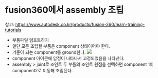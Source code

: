 # fusion360에서 assembly 조립
참고: https://www.autodesk.co.kr/products/fusion-360/learn-training-tutorials
* 부품파일 임포트하기
* 일단 모든 조립될 부품은 component 상태이어야 한다.
* 기준이 되는 component를 ground한다.
![](https://cl.ly/dbad47a0a8c6/Image%202019-04-27%20at%209.45.21%20PM.png)
* component 아이콘에 압정이 나타나서 고정되었음을 나타낸다.
* assembly > joint로 조인트 두 부품의 조인트 원점을 선택하면 component 1이 component2로 이동해 조립된다.
